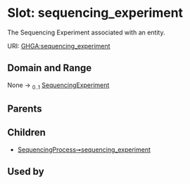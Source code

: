 
# Slot: sequencing_experiment


The Sequencing Experiment associated with an entity.

URI: [GHGA:sequencing_experiment](https://w3id.org/GHGA/sequencing_experiment)


## Domain and Range

None &#8594;  <sub>0..1</sub> [SequencingExperiment](SequencingExperiment.md)

## Parents


## Children

 *  [SequencingProcess➞sequencing_experiment](SequencingProcess_sequencing_experiment.md)

## Used by


